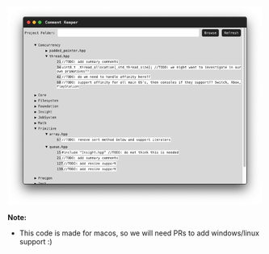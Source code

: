 ![](https://github.com/naphipps/CommentKeeper/raw/main/img/demo.png)

**Note:**

- This code is made for macos, so we will need PRs to add windows/linux support :)